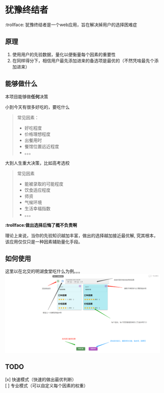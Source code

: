 # 犹豫终结者

:trollface: 犹豫终结者是一个web应用，旨在解决掉用户的选择困难症

## 原理
1. 使用用户的先验数据，量化以便衡量每个因素的重要性
2. 在同样得分下，相信用户最先添加进来的备选项是最优的（不然凭啥最先个添加进来）

## 能够做什么
本项目能够做**任何**决策  

小到今天有很多好吃的，要吃什么   
> 常见因素：
> - 好吃程度
> - 价格理想程度
> - 出餐用时
> - 餐馆位置远近程度
> - 。。。  


大到人生重大决策，比如高考选校
> 常见因素
> - 能被录取的可能程度
> - 饮食适应程度
> - 师资
> - 气候环境
> - 生活幸福指数
> - 。。。

**:trollface:做出选择后悔了概不负责啊**  

理论上来说，当你的先验知识越加丰富，做出的选择越加接近最优解, 究其根本，该应用仅仅只是一种因素辅助量化手段。  


## 如何使用
这里以在北交的明湖食堂吃什么为例。。。    
<img src='./README/intro.jpg' alt='how to use'/>



## TODO
[x] 快速模式（快速的做出最优判断）  
[ ] 专业模式（可以自定义每个因素的权重）